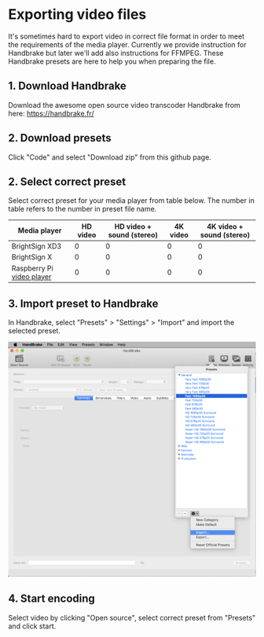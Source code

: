 
# Exporting video files

It's sometimes hard to export video in correct file format in order to meet the requirements of the media player. Currently we provide instruction for Handbrake but later we'll add also instructions for FFMPEG. These Handbrake presets are here to help you when preparing the file. 

## 1. Download Handbrake

Download the awesome open source video transcoder Handbrake from here:
https://handbrake.fr/

## 2. Download presets

Click "Code" and select "Download zip" from this github page.

## 2. Select correct preset

Select correct preset for your media player from table below. The number in table refers to the number in preset file name.

Media player | HD video | HD video + sound (stereo) | 4K video | 4K video + sound (stereo) | 
--- | --- | --- | --- |--- |
BrightSign XD3 | 0 | 0 | 0 | 0 |
BrightSign X | 0 | 0 | 0 | 0 |
Raspberry Pi [video player](https://github.com/uniarts-helsinki-art-and-technology/videoPlayer) | 0 | 0 | 0 | 0 |

## 3. Import preset to Handbrake

In Handbrake, select "Presets" > "Settings" > "Import" and import the selected preset.


![Import preset](https://github.com/uniarts-helsinki-art-and-technology/videoExportSettings/blob/main/handbrake_preset_import.png)


## 4. Start encoding

Select video by clicking "Open source", select correct preset from "Presets" and click start.



